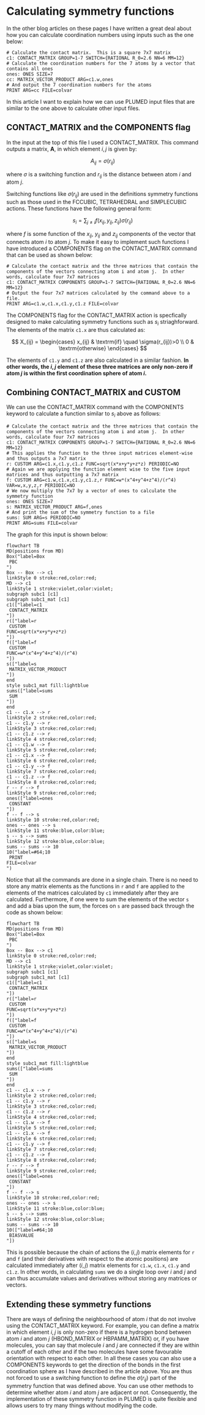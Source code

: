 # Calculating symmetry functions

In the other blog articles on these pages I have written a great deal about how you can calculate coordination numbers 
using inputs such as the one below:

```plumed
# Calculate the contact matrix.  This is a square 7x7 matrix
c1: CONTACT_MATRIX GROUP=1-7 SWITCH={RATIONAL R_0=2.6 NN=6 MM=12}
# Calculate the coordination numbers for the 7 atoms by a vector that contains all ones
ones: ONES SIZE=7
cc: MATRIX_VECTOR_PRODUCT ARG=c1.w,ones
# And output the 7 coordination numbers for the atoms
PRINT ARG=cc FILE=colvar
``` 

In this article I want to explain how we can use PLUMED input files that are similar to the one above to calculate 
other input files.

## CONTACT_MATRIX and the COMPONENTS flag

In the input at the top of this file I used a CONTACT_MATRIX.  This command outputs a matrix, $\mathbf{A}$, in which element $i,j$ is given by:

$$
A_{ij} = \sigma(r_{ij})
$$

where $\sigma$ is a switching function and $r_{ij}$ is the distance between atom $i$ and atom $j$.  

Switching functions like $\sigma(r_{ij})$ are used in the definitions symmetry functions such as those used in the FCCUBIC, TETRAHEDRAL and SIMPLECUBIC actions.  These functions have the following general form:

$$
s_i = \sum_{j\ne i } f(x_{ij},y_{ij},z_{ij})\sigma(r_{ij})
$$

where $f$ is some function of the $x_{ij}$, $y_{ij}$ and $z_{ij}$ components of the vector that connects atom $i$ to atom $j$.  To make it easy to implement such functions I have introduced a 
COMPONENTS flag on the CONTACT_MATRIX command that can be used as shown below:

```plumed
# Calculate the contact matrix and the three matrices that contain the components of the vectors connecting atom i and atom j.  In other words, calculate four 7x7 matrices
c1: CONTACT_MATRIX COMPONENTS GROUP=1-7 SWITCH={RATIONAL R_0=2.6 NN=6 MM=12}
# Output the four 7x7 matrices calculated by the command above to a file.
PRINT ARG=c1.w,c1.x,c1.y,c1.z FILE=colvar
```

The COMPONENTS flag for the CONTACT_MATRIX action is specfically designed to make calculating symmetry functions such as $s_i$ striaghforward.  The elements of the matrix `c1.x` are 
thus calculated as:

$$
X_{ij} = \begin{cases}
x_{ij} & \textrm{if} \quad \sigma(r_{ij})>0 \\
0 & \textrm{otherwise}
\end{cases}
$$

The elements of `c1.y` and `c1.z` are also calculated in a similar fashion.  __In other words, the $i,j$ element of these three matrices are only non-zero if atom $j$ is within the first coordination sphere 
of atom $i$.__

## Combining CONTACT_MATRIX and CUSTOM

We can use the CONTACT_MATRIX command with the COMPONENTS keyword to calculate a function similar to $s_i$ above as follows:

```plumed
# Calculate the contact matrix and the three matrices that contain the components of the vectors connecting atom i and atom j.  In other words, calculate four 7x7 matrices
c1: CONTACT_MATRIX COMPONENTS GROUP=1-7 SWITCH={RATIONAL R_0=2.6 NN=6 MM=12}
# This applies the function to the three input matrices element-wise and thus outputs a 7x7 matrix
r: CUSTOM ARG=c1.x,c1.y,c1.z FUNC=sqrt(x*x+y*y+z*z) PERIODIC=NO
# Again we are applying the function element wise to the five input matrices and thus outputting a 7x7 matrix
f: CUSTOM ARG=c1.w,c1.x,c1.y,c1.z,r FUNC=w*(x^4+y^4+z^4)/(r^4) VAR=w,x,y,z,r PERIODIC=NO
# We now multiply the 7x7 by a vector of ones to calculate the symmetry function
ones: ONES SIZE=7
s: MATRIX_VECTOR_PRODUCT ARG=f,ones 
# And print the sum of the symmetry function to a file
sums: SUM ARG=s PERIODIC=NO
PRINT ARG=sums FILE=colvar
```

The graph for this input is shown below:

```mermaid
flowchart TB 
MD(positions from MD)
Box("label=Box 
 PBC 
")
Box -- Box --> c1
linkStyle 0 stroke:red,color:red;
MD --> c1
linkStyle 1 stroke:violet,color:violet;
subgraph subc1 [c1]
subgraph subc1_mat [c1]
c1(["label=c1 
 CONTACT_MATRIX 
"])
r(["label=r 
 CUSTOM
FUNC=sqrt(x*x+y*y+z*z) 
"])
f(["label=f 
 CUSTOM
FUNC=w*(x^4+y^4+z^4)/(r^4) 
"])
s(["label=s 
 MATRIX_VECTOR_PRODUCT 
"])
end
style subc1_mat fill:lightblue
sums(["label=sums 
 SUM 
"])
end
c1 -- c1.x --> r
linkStyle 2 stroke:red,color:red;
c1 -- c1.y --> r
linkStyle 3 stroke:red,color:red;
c1 -- c1.z --> r
linkStyle 4 stroke:red,color:red;
c1 -- c1.w --> f
linkStyle 5 stroke:red,color:red;
c1 -- c1.x --> f
linkStyle 6 stroke:red,color:red;
c1 -- c1.y --> f
linkStyle 7 stroke:red,color:red;
c1 -- c1.z --> f
linkStyle 8 stroke:red,color:red;
r -- r --> f
linkStyle 9 stroke:red,color:red;
ones(["label=ones 
 CONSTANT 
"])
f -- f --> s
linkStyle 10 stroke:red,color:red;
ones -- ones --> s
linkStyle 11 stroke:blue,color:blue;
s -- s --> sums
linkStyle 12 stroke:blue,color:blue;
sums -- sums --> 10
10("label=#64;10 
 PRINT
FILE=colvar 
")
```

Notice that all the commands are done in a single chain.  There is no need to store any matrix elements as the functions in `r` and `f` are applied to the elements of the matrices calculated
by `c1` immediately after they are calculated.  Furthermore, if one were to sum the elements of the vector `s` and add a bias upon the sum, the forces on `s` are passed back through the code as
shown below:

```mermaid
flowchart TB 
MD(positions from MD)
Box("label=Box 
 PBC 
")
Box -- Box --> c1
linkStyle 0 stroke:red,color:red;
MD --> c1
linkStyle 1 stroke:violet,color:violet;
subgraph subc1 [c1]
subgraph subc1_mat [c1]
c1(["label=c1 
 CONTACT_MATRIX 
"])
r(["label=r 
 CUSTOM
FUNC=sqrt(x*x+y*y+z*z) 
"])
f(["label=f 
 CUSTOM
FUNC=w*(x^4+y^4+z^4)/(r^4) 
"])
s(["label=s 
 MATRIX_VECTOR_PRODUCT 
"])
end
style subc1_mat fill:lightblue
sums(["label=sums 
 SUM 
"])
end
c1 -- c1.x --> r
linkStyle 2 stroke:red,color:red;
c1 -- c1.y --> r
linkStyle 3 stroke:red,color:red;
c1 -- c1.z --> r
linkStyle 4 stroke:red,color:red;
c1 -- c1.w --> f
linkStyle 5 stroke:red,color:red;
c1 -- c1.x --> f
linkStyle 6 stroke:red,color:red;
c1 -- c1.y --> f
linkStyle 7 stroke:red,color:red;
c1 -- c1.z --> f
linkStyle 8 stroke:red,color:red;
r -- r --> f
linkStyle 9 stroke:red,color:red;
ones(["label=ones 
 CONSTANT 
"])
f -- f --> s
linkStyle 10 stroke:red,color:red;
ones -- ones --> s
linkStyle 11 stroke:blue,color:blue;
s -- s --> sums
linkStyle 12 stroke:blue,color:blue;
sums -- sums --> 10
10(["label=#64;10 
 BIASVALUE 
"])
```

This is possible because the chain of actions the $(i,j)$ matrix elements for `r` and `f` (and their derivatives with respect to the atomic positions) are calculated immediately after $(i,j)$ matrix elements
for `c1.w`, `c1.x`, `c1.y` and `c1.z`.  In other words, in calculating `sums` we do a single loop over $i$ and $j$ and can thus accumulate values and derivatives without storing any matrices or vectors.

## Extending these symmetry functions

There are ways of defining the neighbourhood of atom $i$ that do not involve using the CONTACT_MATRIX keyword.  For example, you can define a matrix in which element $i,j$ is only non-zero if there is a hydrogen
bond between atom $i$ and atom $j$ (HBOND_MATRIX or HBPAMM_MATRIX) or, if you have molecules, you can say that molecule $i$ and $j$ are connected if they are within a cutoff of each other and if the two molecules
have some favourable orientation with respect to each other.  In all these cases you can also use a COMPONENTS keywords to get the direction of the bonds in the first coordination sphere as I have described in the 
article above.  You are thus not forced to use a switching function to define the $\sigma(r_{ij})$ part of the symmetry function that was defined above.  You can use other methods to determine whether atom $i$ and 
atom $j$ are adjacent or not.  Consequently, the implementation of these symmetry function in PLUMED is quite flexible and allows users to try many things without modifying the code.
